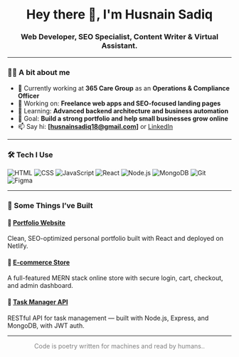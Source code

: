 <h1 align="center">Hey there 👋, I'm Husnain Sadiq</h1>
<h3 align="center">Web Developer, SEO Specialist, Content Writer & Virtual Assistant.</h3>

---

### 🧑‍💻 A bit about me

- 💼 Currently working at **365 Care Group** as an **Operations & Compliance Officer**
- 🔭 Working on: **Freelance web apps and SEO-focused landing pages**
- 🌱 Learning: **Advanced backend architecture and business automation**
- 🎯 Goal: **Build a strong portfolio and help small businesses grow online**
- 📫 Say hi: **[husnainsadiq18@gmail.com]** or [LinkedIn](https://linkedin.com/in/husnainsadiq)

---

### 🛠️ Tech I Use

![HTML](https://img.shields.io/badge/-HTML-E34F26?style=flat&logo=html5&logoColor=white)
![CSS](https://img.shields.io/badge/-CSS-1572B6?style=flat&logo=css3&logoColor=white)
![JavaScript](https://img.shields.io/badge/-JavaScript-F7DF1E?style=flat&logo=javascript&logoColor=black)
![React](https://img.shields.io/badge/-React-61DAFB?style=flat&logo=react&logoColor=black)
![Node.js](https://img.shields.io/badge/-Node.js-339933?style=flat&logo=nodedotjs&logoColor=white)
![MongoDB](https://img.shields.io/badge/-MongoDB-4EA94B?style=flat&logo=mongodb&logoColor=white)
![Git](https://img.shields.io/badge/-Git-F05032?style=flat&logo=git&logoColor=white)
![Figma](https://img.shields.io/badge/-Figma-F24E1E?style=flat&logo=figma&logoColor=white)

---

### 🚀 Some Things I’ve Built

#### 🧩 [Portfolio Website](https://github.com/yourusername/portfolio-site)  
Clean, SEO-optimized personal portfolio built with React and deployed on Netlify.

#### 🛒 [E-commerce Store](https://github.com/yourusername/ecommerce-app)  
A full-featured MERN stack online store with secure login, cart, checkout, and admin dashboard.

#### 📝 [Task Manager API](https://github.com/yourusername/task-api)  
RESTful API for task management — built with Node.js, Express, and MongoDB, with JWT auth.

---

<p align="center" style="color:gray;">
Code is poetry written for machines and read by humans..
</p>
